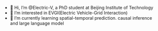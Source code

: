 - 👋 Hi, I’m @Electric-V, a PhD student at Beijing Institute of Technology
- 👀 I’m interested in EVGI(Electric Vehicle-Grid Interaction)
- 🌱 I’m currently learning spatial-temporal prediction. causal inference and large language model

<!---
Electric-V/Electric-V is a ✨ special ✨ repository because its `README.md` (this file) appears on your GitHub profile.
You can click the Preview link to take a look at your changes.
--->
